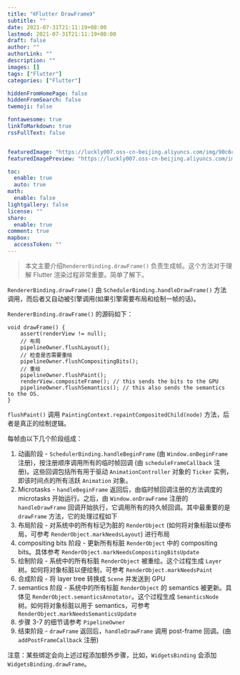 ```yaml
---
title: "《Flutter DrawFrame》"
subtitle: ""
date: 2021-07-31T21:11:19+08:00
lastmod: 2021-07-31T21:11:19+08:00
draft: false
author: ""
authorLink: ""
description: ""
images: []
tags: ["Flutter"]
categories: ["Flutter"]

hiddenFromHomePage: false
hiddenFromSearch: false
twemoji: false

fontawesome: true
linkToMarkdown: true
rssFullText: false


featuredImage: "https://luckly007.oss-cn-beijing.aliyuncs.com/img/90c6cc12-742e-4c9f-b318-b912f163b8d0.png"
featuredImagePreview: "https://luckly007.oss-cn-beijing.aliyuncs.com/img/90c6cc12-742e-4c9f-b318-b912f163b8d0.png"

toc:
  enable: true
  auto: true
math:
  enable: false
lightgallery: false
license: ""
share:
  enable: true
comment: true
mapbox:
  accessToken: ""
---
```




> 本文主要介绍`RendererBinding.drawFrame()` 负责生成帧。这个方法对于理解 Flutter 渲染过程非常重要。简单了解下。

<!--more-->





`RendererBinding.drawFrame()` 由 `SchedulerBinding.handleDrawFrame()` 方法调用，而后者又自动被引擎调用(如果引擎需要布局和绘制一帧的话)。

`RendererBinding.drawFrame()` 的源码如下：

```
void drawFrame() {
    assert(renderView != null);
    // 布局
    pipelineOwner.flushLayout();
    // 检查是否需要重绘
    pipelineOwner.flushCompositingBits();
    // 重绘
    pipelineOwner.flushPaint();
    renderView.compositeFrame(); // this sends the bits to the GPU
    pipelineOwner.flushSemantics(); // this also sends the semantics to the OS.
}
```

`flushPaint()` 调用 `PaintingContext.repaintCompositedChild(node)` 方法，后者是真正的绘制逻辑。

每帧由以下几个阶段组成：

1. 动画阶段 - `SchedulerBinding.handleBeginFrame` (由 `Window.onBeginFrame` 注册)，按注册顺序调用所有的临时帧回调 (由 `scheduleFrameCallback` 注册)。这些回调包括所有用于驱动 `AnimationController` 对象的 `Ticker` 实例，即该时间点的所有活跃 `Animation` 对象。
2. Microtasks - `handleBeginFrame` 返回后，由临时帧回调注册的方法调度的 microtasks 开始运行。之后，由 `Window.onDrawFrame` 注册的 `handleDrawFrame` 回调开始执行，它调用所有的持久帧回调。其中最重要的是 `drawFrame` 方法，它的处理过程如下
3. 布局阶段 - 对系统中的所有标记为脏的 `RenderObject` (如何将对象标脏以便布局，可参考 `RenderObject.markNeedsLayout`) 进行布局
4. compositing bits 阶段 - 更新所有标脏 `RenderObject` 中的 compositing bits。具体参考 `RenderObject.markNeedsCompositingBitsUpdate`
5. 绘制阶段 - 系统中的所有标脏 `RenderObject` 被重绘。这个过程生成 `Layer` 树。如何将对象标脏以便绘制，可参考 `RenderObject.markNeedsPaint`
6. 合成阶段 - 将 layer tree 转换成 `Scene` 并发送到 GPU
7. semantics 阶段 - 系统中的所有标脏 `RenderObject` 的 semantics 被更新。具体见 `RenderObject.semanticsAnnotator`。这个过程生成 `SemanticsNode` 树。如何将对象标脏以用于 semantics，可参考 `RenderObject.markNeedsSemanticsUpdate`
8. 步骤 3-7 的细节请参考 `PipelineOwner`
9. 结束阶段 - `drawFrame` 返回后，`handleDrawFrame` 调用 post-frame 回调。(由 `addPostFrameCallback` 注册)

注意：某些绑定会向上述过程添加额外步骤，比如，`WidgetsBinding` 会添加 `WidgetsBinding.drawFrame`。
